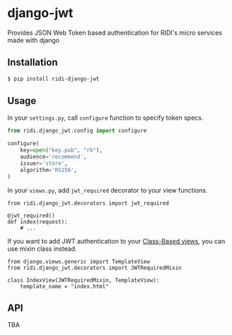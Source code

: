 # django-jwt

Provides JSON Web Token based authentication for RIDI's micro services made with django


## Installation

```bash
$ pip install ridi-django-jwt
```

## Usage

In your `settings.py`, call `configure` function to specify token specs.

```python
from ridi.django_jwt.config import configure

configure(
    key=open("key.pub", "rb"),
    audience='recommend',
    issuer='store',
    algorithm='RS256',
)
```

In your `views.py`, add `jwt_required` decorator to your view functions.

```pyton
from ridi.django_jwt.decorators import jwt_required

@jwt_required()
def index(request):
    # ...
```

If you want to add JWT authentication to your [Class-Based views](https://docs.djangoproject.com/en/stable/topics/class-based-views/), you can use mixin class instead.

```pytho
from django.views.generic import TemplateView
from ridi.django_jwt.decorators import JWTRequiredMixin

class IndexView(JWTRequiredMixin, TemplateView):
    template_name = "index.html"
```

## API

TBA
